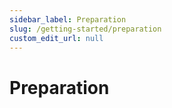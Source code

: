 ```yaml
---
sidebar_label: Preparation
slug: /getting-started/preparation
custom_edit_url: null
---
```


# Preparation


